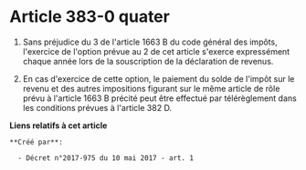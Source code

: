 # Article 383-0 quater

1. Sans préjudice du 3 de l'article 1663 B du code général des impôts, l'exercice de l'option prévue au 2 de cet article
s'exerce expressément chaque année lors de la souscription de la déclaration de revenus.

2. En cas d'exercice de cette option, le paiement du solde de l'impôt sur le revenu et des autres impositions figurant sur le
même article de rôle prévu à l'article 1663 B précité peut être effectué par télérèglement dans les conditions prévues à
l'article 382 D.

**Liens relatifs à cet article**

	**Créé par**:

	  - Décret n°2017-975 du 10 mai 2017 - art. 1
